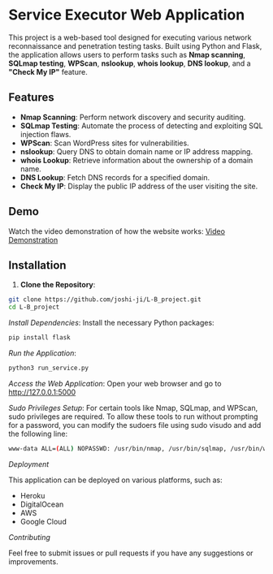 # Service Executor Web Application

This project is a web-based tool designed for executing various network reconnaissance and penetration testing tasks. Built using Python and Flask, the application allows users to perform tasks such as **Nmap scanning**, **SQLmap testing**, **WPScan**, **nslookup**, **whois lookup**, **DNS lookup**, and a **"Check My IP"** feature.

## Features

* **Nmap Scanning**: Perform network discovery and security auditing.
* **SQLmap Testing**: Automate the process of detecting and exploiting SQL injection flaws.
* **WPScan**: Scan WordPress sites for vulnerabilities.
* **nslookup**: Query DNS to obtain domain name or IP address mapping.
* **whois Lookup**: Retrieve information about the ownership of a domain name.
* **DNS Lookup**: Fetch DNS records for a specified domain.
* **Check My IP**: Display the public IP address of the user visiting the site.

## Demo

Watch the video demonstration of how the website works: [Video Demonstration](https://github.com/user-attachments/assets/43e9b22f-c750-41a7-ab0a-3ce27fa4a28d)

## Installation

1. **Clone the Repository**:
```bash
git clone https://github.com/joshi-ji/L-B_project.git
cd L-B_project
```
*Install Dependencies*: Install the necessary Python packages:

```bash
pip install flask
```
*Run the Application*:
```bash
python3 run_service.py
```
*Access the Web Application*: Open your web browser and go to  http://127.0.0.1:5000

*Sudo Privileges Setup*: For certain tools like Nmap, SQLmap, and WPScan, sudo privileges are required. To allow these tools to run without prompting for a password, you can modify the sudoers file using sudo visudo and add the following line:
```bash
www-data ALL=(ALL) NOPASSWD: /usr/bin/nmap, /usr/bin/sqlmap, /usr/bin/wpscan
```

*Deployment*

This application can be deployed on various platforms, such as:

- Heroku
- DigitalOcean
- AWS
- Google Cloud

*Contributing*

Feel free to submit issues or pull requests if you have any suggestions or improvements.



